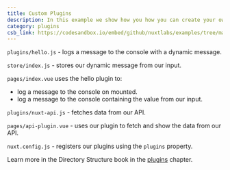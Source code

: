 ```yaml
---
title: Custom Plugins
description: In this example we show how you how you can create your own plugin
category: plugins
csb_link: https://codesandbox.io/embed/github/nuxtlabs/examples/tree/master/plugins/custom-plugins?fontsize=14&hidenavigation=1&module=%2Fplugins%2Fnuxt-api.js&theme=dark&view=editor
---
```


<example-intro></example-intro>

`plugins/hello.js` - logs a message to the console with a dynamic message.

`store/index.js` - stores our dynamic message from our input.

`pages/index.vue` uses the hello plugin to:

- log a message to the console on mounted.
- log a message to the console containing the value from our input.

`plugins/nuxt-api.js` - fetches data from our API.

`pages/api-plugin.vue` - uses our plugin to fetch and show the data from our API.

`nuxt.config.js` - registers our plugins using the `plugins` property.

<base-alert type="next">

Learn more in the Directory Structure book in the [plugins](/docs/directory-structure/plugins#inject-in-root--context) chapter.

</base-alert>

<code-sandbox :src="csb_link"></code-sandbox>
